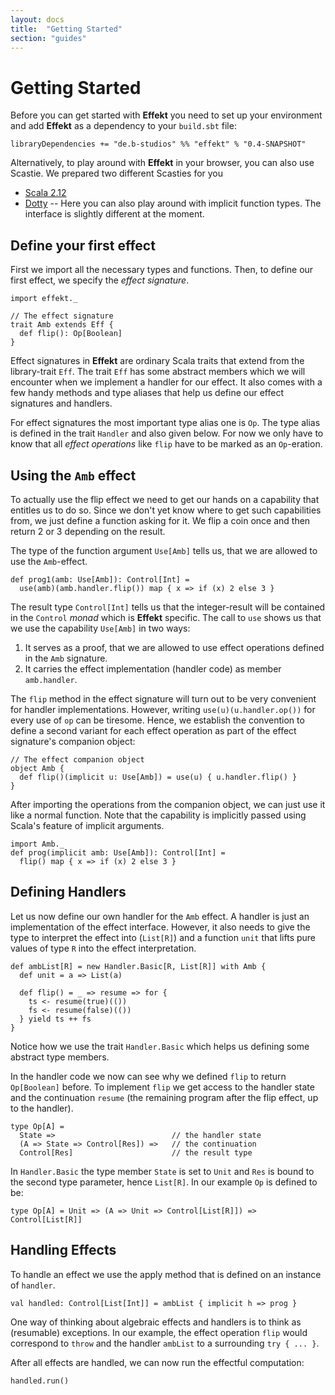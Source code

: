 ```yaml
---
layout: docs
title:  "Getting Started"
section: "guides"
---
```


# Getting Started
Before you can get started with **Effekt** you need to set up your
environment and add **Effekt** as a dependency to your `build.sbt` file:

```
libraryDependencies += "de.b-studios" %% "effekt" % "0.4-SNAPSHOT"
```

Alternatively, to play around with **Effekt** in your browser, you can
also use Scastie. We prepared two different Scasties for you

- [Scala 2.12](https://scastie.scala-lang.org/o2IcM13UTt60YKlcyNtv7g)
- [Dotty](https://scastie.scala-lang.org/Ilonelw2QgGDXh1pg4yXkg) -- Here
  you can also play around with implicit function types. The interface
  is slightly different at the moment.

## Define your first effect
First we import all the necessary types and functions.
Then, to define our first effect, we specify the *effect signature*.

```tut:book:silent
import effekt._

// The effect signature
trait Amb extends Eff {
  def flip(): Op[Boolean]
}
```

Effect signatures in **Effekt** are ordinary Scala traits that extend
from the library-trait `Eff`. The trait `Eff` has some abstract members
which we will encounter when we implement a handler for our effect. It
also comes with a few handy methods and type aliases that help us
define our effect signatures and handlers.

For effect signatures the most important type alias one is `Op`. The
type alias is defined in the trait `Handler` and also given below.
For now we only have to know that all
*effect operations* like `flip` have to be marked as an `Op`-eration.

## Using the `Amb` effect

To actually use the flip effect we need to get our hands on a
capability that entitles us to do so. Since we don't yet know where to
get such capabilities from, we just define a function asking for it.
We flip a coin once and then return 2 or 3 depending on the result.

The type of the function argument `Use[Amb]` tells us, that we are
allowed to use the `Amb`-effect.

```tut:book:silent
def prog1(amb: Use[Amb]): Control[Int] =
  use(amb)(amb.handler.flip()) map { x => if (x) 2 else 3 }
```

The result type `Control[Int]` tells us that the integer-result will be
contained in the `Control` *monad* which is **Effekt** specific. The
call to `use` shows us that we use the capability `Use[Amb]` in two ways:

1. It serves as a proof, that we are allowed to use effect operations
   defined in the `Amb` signature.
2. It carries the effect implementation (handler code) as member `amb.handler`.

The `flip` method in the effect signature will turn out to be
very convenient for handler implementations. However, writing
`use(u)(u.handler.op())` for every use of `op` can be tiresome. Hence,
we establish the convention to define a second variant for each effect
operation as part of the effect signature's companion object:

```tut:book:silent
// The effect companion object
object Amb {
  def flip()(implicit u: Use[Amb]) = use(u) { u.handler.flip() }
}
```

After importing the operations from the companion object, we can
just use it like a normal function. Note that the capability is
implicitly passed using Scala's feature of implicit arguments.

```tut:book:silent
import Amb._
def prog(implicit amb: Use[Amb]): Control[Int] =
  flip() map { x => if (x) 2 else 3 }
```

## Defining Handlers
Let us now define our own handler for the `Amb` effect. A handler is
just an implementation of the effect interface. However, it also
needs to give the type to interpret the effect into (`List[R]`) and
a function `unit` that lifts pure values of type `R` into the effect interpretation.

```tut:book:silent
def ambList[R] = new Handler.Basic[R, List[R]] with Amb {
  def unit = a => List(a)

  def flip() = _ => resume => for {
    ts <- resume(true)(())
    fs <- resume(false)(())
  } yield ts ++ fs
}
```

Notice how we use the trait `Handler.Basic` which helps us defining
some abstract type members.

In the handler code we now can see why we defined `flip` to return
`Op[Boolean]` before. To implement `flip` we get access to the handler
state and the continuation `resume` (the remaining program after the flip effect,
up to the handler).

```
type Op[A] =
  State =>                          // the handler state
  (A => State => Control[Res]) =>   // the continuation
  Control[Res]                      // the result type
```
In `Handler.Basic` the type member `State` is set to `Unit` and `Res`
is bound to the second type parameter, hence `List[R]`. In our example
`Op` is defined to be:

```
type Op[A] = Unit => (A => Unit => Control[List[R]]) => Control[List[R]]
```

## Handling Effects
To handle an effect we use the apply method that is defined on an
instance of `handler`.

```tut:book:silent
val handled: Control[List[Int]] = ambList { implicit h => prog }
```

One way of thinking about algebraic effects and handlers is to think
as (resumable) exceptions. In our example, the effect operation `flip`
would correspond to `throw` and the handler `ambList` to a surrounding
`try { ... }`.

After all effects are handled, we can now run the effectful computation:

```tut
handled.run()
```

